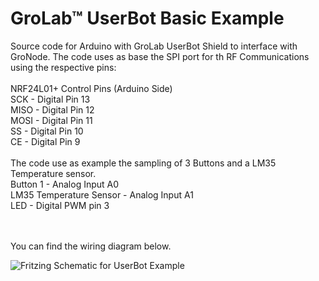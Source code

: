 # GroLab™ UserBot Basic Example
Source code for Arduino with GroLab UserBot Shield to interface with GroNode.
The code uses as base the SPI port for th RF Communications using the respective pins:
<br /><br />
NRF24L01+ Control Pins (Arduino Side)<br />
SCK  - Digital Pin 13<br />
MISO - Digital Pin 12<br />
MOSI - Digital Pin 11<br />
SS   - Digital Pin 10<br />
CE   - Digital Pin 9<br />
<br />
The code use as example the sampling of 3 Buttons and a LM35 Temperature sensor.<br />
Button 1 - Analog Input A0 <br />
LM35 Temperature Sensor - Analog Input A1<br />
LED - Digital PWM pin 3 

<br />
<br />
You can find the wiring diagram below.<br />

![Fritzing Schematic for UserBot Example](https://www.open-grow.co.uk/shop/img/opengrowimgs/schematics/description/userbot-schematic-button-lm35-led.png)
<br />
